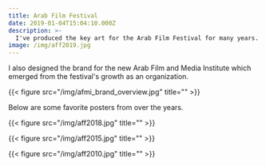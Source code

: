 ```yaml
---
title: Arab Film Festival
date: 2019-01-04T15:04:10.000Z
description: >-
  I've produced the key art for the Arab Film Festival for many years. This year's artwork explores the relationship between the objective gaze of the camera and the layered, subjective reality of the world it attepts to capture. Several films this year are from North African countries, so the traditional patterned tiles of the region formed the visual basis of the design.
image: /img/aff2019.jpg
---
```


I also designed the brand for the new Arab Film and Media Institute which emerged from the festival's growth as an organization.

{{< figure src="/img/afmi_brand_overview.jpg" title="" >}}

Below are some favorite posters from over the years.

{{< figure src="/img/aff2018.jpg" title="" >}}

{{< figure src="/img/aff2015.jpg" title="" >}}

{{< figure src="/img/aff2010.jpg" title="" >}}